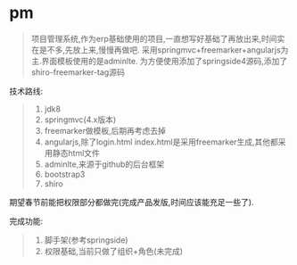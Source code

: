 pm
==

>项目管理系统,作为erp基础使用的项目,一直想写好基础了再放出来,时间实在是不多,先放上来,慢慢再做吧.
>采用springmvc+freemarker+angularjs为主.界面模板使用的是adminlte.
>为方便使用添加了springside4源码,添加了shiro-freemarker-tag源码


技术路线:
>1. jdk8
>2. springmvc(4.x版本)
>3. freemarker做模板,后期再考虑去掉
>4. angularjs,除了login.html  index.html是采用freemarker生成,其他都采用静态html文件
>5. adminlte,来源于github的后台框架
>6. bootstrap3
>7. shiro


期望春节前能把权限部分都做完(完成产品发版,时间应该能充足一些了).


完成功能:
>1. 脚手架(参考springside)
>2. 权限基础,当前只做了组织+角色(未完成)
